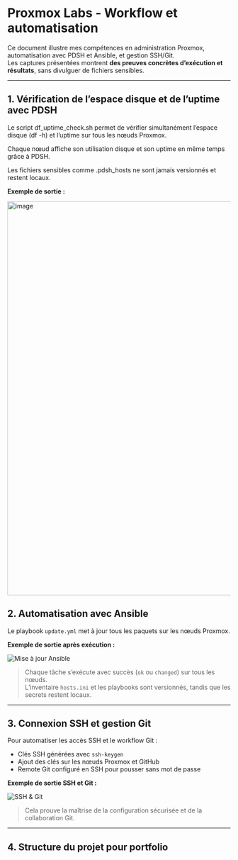 # Proxmox Labs - Workflow et automatisation

Ce document illustre mes compétences en administration Proxmox, automatisation avec PDSH et Ansible, et gestion SSH/Git.  
Les captures présentées montrent **des preuves concrètes d’exécution et résultats**, sans divulguer de fichiers sensibles.

---

## 1. Vérification de l’espace disque et de l’uptime avec PDSH

Le script df_uptime_check.sh permet de vérifier simultanément l’espace disque (df -h) et l’uptime sur tous les nœuds Proxmox.

Chaque nœud affiche son utilisation disque et son uptime en même temps grâce à PDSH.

Les fichiers sensibles comme .pdsh_hosts ne sont jamais versionnés et restent locaux.

**Exemple de sortie :**

<img width="777" height="889" alt="image" src="https://github.com/user-attachments/assets/ec82167a-f91c-4597-a9b4-a0230cbf2097" />


## 2. Automatisation avec Ansible

Le playbook `update.yml` met à jour tous les paquets sur les nœuds Proxmox.

**Exemple de sortie après exécution :**

![Mise à jour Ansible](screenshots/ansible_update.png)

> Chaque tâche s’exécute avec succès (`ok` ou `changed`) sur tous les nœuds.  
> L’inventaire `hosts.ini` et les playbooks sont versionnés, tandis que les secrets restent locaux.

---

## 3. Connexion SSH et gestion Git

Pour automatiser les accès SSH et le workflow Git :  

- Clés SSH générées avec `ssh-keygen`  
- Ajout des clés sur les nœuds Proxmox et GitHub  
- Remote Git configuré en SSH pour pousser sans mot de passe  

**Exemple de sortie SSH et Git :**

![SSH & Git](screenshots/ssh_git.png)

> Cela prouve la maîtrise de la configuration sécurisée et de la collaboration Git.

---

## 4. Structure du projet pour portfolio

